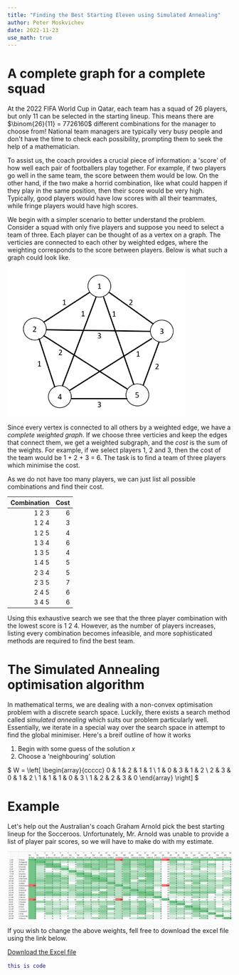 ```yaml
---
title: "Finding the Best Starting Eleven using Simulated Annealing"
author: Peter Moskvichev
date: 2022-11-23
use_math: true
---
```


# A complete graph for a complete squad

At the 2022 FIFA World Cup in Qatar, each team has a squad of 26 players, but only 11 can be selected in the starting lineup. This means there are $\binom{26}{11} = 7726160$ different combinations for the manager to choose from! National team managers are typically very busy people and don't have the time to check each possibility, prompting them to seek the help of a mathematician. 

To assist us, the coach provides a crucial piece of information: a 'score' of how well each pair of footballers play together. For example, if two players go well in the same team, the score between them would be low. On the other hand, if the two make a horrid combination, like what could happen if they play in the same position, then their score would be very high. Typically, good players would have low scores with all their teammates, while fringe players would have high scores. 

We begin with a simpler scenario to better understand the problem. Consider a squad with only five players and suppose you need to select a team of three. Each player can be thought of as a vertex on a graph. The verticies are connected to each other by weighted edges, where the weighting corresponds to the score between players. Below is what such a graph could look like.

<img src="assets/5PlayerGraph.png" width="400">

Since every vertex is connected to all others by a weighted edge, we have a *complete weighted graph*. If we choose three verticies and keep the edges that connect them, we get a weighted subgraph, and the *cost* is the sum of the weights. For example, if we select players 1, 2 and 3, then the cost of the team would be 1 + 2 + 3 = 6. The task is to find a team of three players which minimise the cost. 

As we do not have too many players, we can just list all possible combinations and find their cost. 

| Combination | Cost |
| -----------: | ----: |
| 1 2 3     | 6 |
| 1 2 4     | 3 |
| 1 2 5     | 4 |
| 1 3 4     | 6 |
| 1 3 5     | 4 |
| 1 4 5     | 5 |
| 2 3 4     | 5 |
| 2 3 5     | 7 |
| 2 4 5     | 6 |
| 3 4 5     | 6 |

Using this exhaustive search we see that the three player combination with the lowest score is 1 2 4. However, as the number of players increases, listing every combination becomes infeasible, and more sophisticated methods are required to find the best team.

# The Simulated Annealing optimisation algorithm

In mathematical terms, we are dealing with a non-convex optimisation problem with a discrete search space. Luckily, there exists a search method called *simulated annealing* which suits our problem particularly well. Essentially, we iterate in a special way over the search space in attempt to find the global minimiser. Here's a breif outline of how it works

1.  Begin with some guess of the solution $x$
2. Choose a 'neighbouring' solution

$ W = \left[ \begin{array}{ccccc} 0 & 1 & 2 & 1 & 1 \\
1 & 0 & 3 & 1 & 2 \\
2 & 3 & 0 & 1 & 2 \\
1 & 1 & 1 & 0 & 3 \\
1 & 2 & 2 & 3 & 0 \end{array} \right]
$



# Example


Let's help out the Australian's coach Graham Arnold pick the best starting lineup for the Socceroos. Unfortunately, Mr. Arnold was unable to provide a list of player pair scores, so we will have to make do with my estimate. 

![Player pair scores](/assets/PlayerChem.png)

If you wish to change the above weights, fell free to download the excel file using the link below. 

<a href="assets/SocceroosGraph.xlsx" download>Download the Excel file</a>



```matlab
this is code
```

